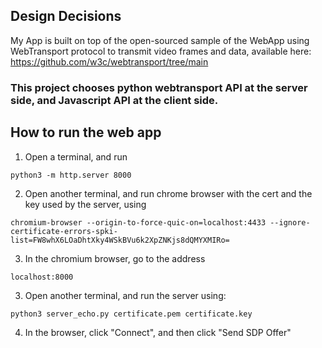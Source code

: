 ## Design Decisions
My App is built on top of the open-sourced sample of the WebApp using WebTransport protocol to transmit video frames and data, available here:
https://github.com/w3c/webtransport/tree/main

### This project chooses python webtransport API at the server side, and Javascript API at the client side.


## How to run the web app

1. Open a terminal, and run
```
python3 -m http.server 8000
```

2. Open another terminal, and run chrome browser with the cert and the key used by the server, using
```
chromium-browser --origin-to-force-quic-on=localhost:4433 --ignore-certificate-errors-spki-list=FW8whX6LOaDhtXky4WSkBVu6k2XpZNKjs8dQMYXMIRo=
```


3. In the chromium browser, go to the address
```
localhost:8000
```

3. Open another terminal, and run the server using:
```
python3 server_echo.py certificate.pem certificate.key
```

4. In the browser, click "Connect", and then click "Send SDP Offer"